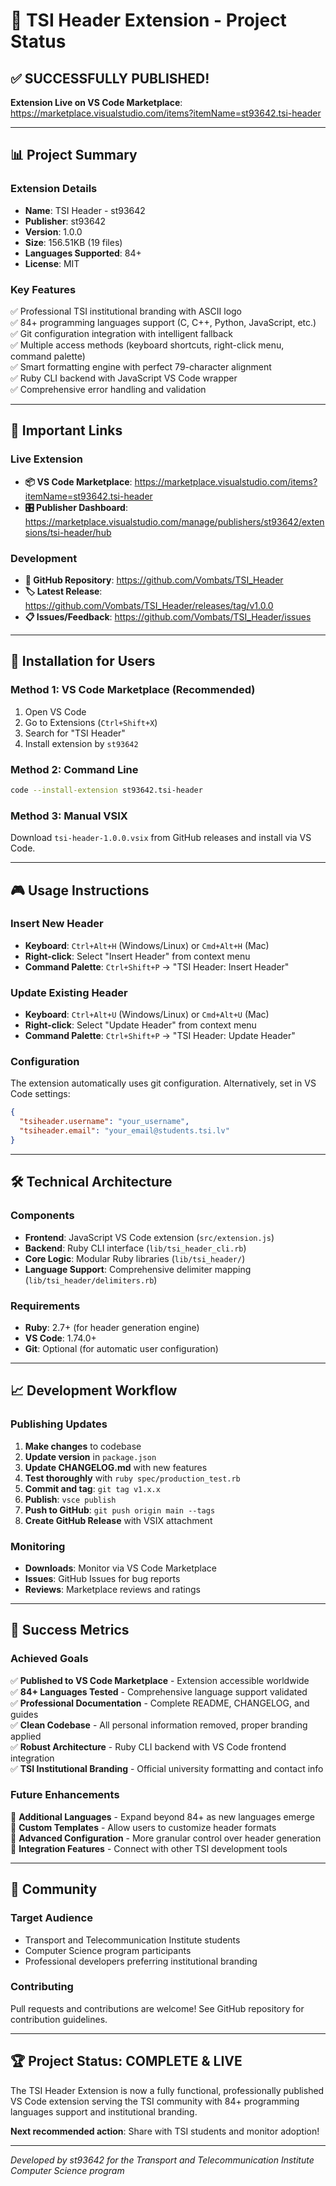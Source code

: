 # 🎉 TSI Header Extension - Project Status

## ✅ **SUCCESSFULLY PUBLISHED!**

**Extension Live on VS Code Marketplace**: <https://marketplace.visualstudio.com/items?itemName=st93642.tsi-header>

---

## 📊 **Project Summary**

### **Extension Details**

- **Name**: TSI Header - st93642
- **Publisher**: st93642
- **Version**: 1.0.0
- **Size**: 156.51KB (19 files)
- **Languages Supported**: 84+
- **License**: MIT

### **Key Features**

✅ Professional TSI institutional branding with ASCII logo  
✅ 84+ programming languages support (C, C++, Python, JavaScript, etc.)  
✅ Git configuration integration with intelligent fallback  
✅ Multiple access methods (keyboard shortcuts, right-click menu, command palette)  
✅ Smart formatting engine with perfect 79-character alignment  
✅ Ruby CLI backend with JavaScript VS Code wrapper  
✅ Comprehensive error handling and validation  

---

## 🔗 **Important Links**

### **Live Extension**

- **📦 VS Code Marketplace**: <https://marketplace.visualstudio.com/items?itemName=st93642.tsi-header>
- **🎛️ Publisher Dashboard**: <https://marketplace.visualstudio.com/manage/publishers/st93642/extensions/tsi-header/hub>

### **Development**

- **📁 GitHub Repository**: <https://github.com/Vombats/TSI_Header>
- **🏷️ Latest Release**: <https://github.com/Vombats/TSI_Header/releases/tag/v1.0.0>
- **📋 Issues/Feedback**: <https://github.com/Vombats/TSI_Header/issues>

---

## 🚀 **Installation for Users**

### **Method 1: VS Code Marketplace (Recommended)**

1. Open VS Code
2. Go to Extensions (`Ctrl+Shift+X`)
3. Search for "TSI Header"
4. Install extension by `st93642`

### **Method 2: Command Line**

```bash
code --install-extension st93642.tsi-header
```

### **Method 3: Manual VSIX**

Download `tsi-header-1.0.0.vsix` from GitHub releases and install via VS Code.

---

## 🎮 **Usage Instructions**

### **Insert New Header**

- **Keyboard**: `Ctrl+Alt+H` (Windows/Linux) or `Cmd+Alt+H` (Mac)
- **Right-click**: Select "Insert Header" from context menu
- **Command Palette**: `Ctrl+Shift+P` → "TSI Header: Insert Header"

### **Update Existing Header**

- **Keyboard**: `Ctrl+Alt+U` (Windows/Linux) or `Cmd+Alt+U` (Mac)
- **Right-click**: Select "Update Header" from context menu
- **Command Palette**: `Ctrl+Shift+P` → "TSI Header: Update Header"

### **Configuration**

The extension automatically uses git configuration. Alternatively, set in VS Code settings:

```json
{
  "tsiheader.username": "your_username",
  "tsiheader.email": "your_email@students.tsi.lv"
}
```

---

## 🛠 **Technical Architecture**

### **Components**

- **Frontend**: JavaScript VS Code extension (`src/extension.js`)
- **Backend**: Ruby CLI interface (`lib/tsi_header_cli.rb`)
- **Core Logic**: Modular Ruby libraries (`lib/tsi_header/`)
- **Language Support**: Comprehensive delimiter mapping (`lib/tsi_header/delimiters.rb`)

### **Requirements**

- **Ruby**: 2.7+ (for header generation engine)
- **VS Code**: 1.74.0+
- **Git**: Optional (for automatic user configuration)

---

## 📈 **Development Workflow**

### **Publishing Updates**

1. **Make changes** to codebase
2. **Update version** in `package.json`
3. **Update CHANGELOG.md** with new features
4. **Test thoroughly** with `ruby spec/production_test.rb`
5. **Commit and tag**: `git tag v1.x.x`
6. **Publish**: `vsce publish`
7. **Push to GitHub**: `git push origin main --tags`
8. **Create GitHub Release** with VSIX attachment

### **Monitoring**

- **Downloads**: Monitor via VS Code Marketplace
- **Issues**: GitHub Issues for bug reports
- **Reviews**: Marketplace reviews and ratings

---

## 🎯 **Success Metrics**

### **Achieved Goals**

✅ **Published to VS Code Marketplace** - Extension accessible worldwide  
✅ **84+ Languages Tested** - Comprehensive language support validated  
✅ **Professional Documentation** - Complete README, CHANGELOG, and guides  
✅ **Clean Codebase** - All personal information removed, proper branding applied  
✅ **Robust Architecture** - Ruby CLI backend with VS Code frontend integration  
✅ **TSI Institutional Branding** - Official university formatting and contact info  

### **Future Enhancements**

🔮 **Additional Languages** - Expand beyond 84+ as new languages emerge  
🔮 **Custom Templates** - Allow users to customize header formats  
🔮 **Advanced Configuration** - More granular control over header generation  
🔮 **Integration Features** - Connect with other TSI development tools  

---

## 👥 **Community**

### **Target Audience**

- Transport and Telecommunication Institute students
- Computer Science program participants
- Professional developers preferring institutional branding

### **Contributing**

Pull requests and contributions are welcome! See GitHub repository for contribution guidelines.

---

## 🏆 **Project Status: COMPLETE & LIVE**

The TSI Header Extension is now a fully functional, professionally published VS Code extension serving the TSI community with 84+ programming languages support and institutional branding.

**Next recommended action**: Share with TSI students and monitor adoption!

---

*Developed by st93642 for the Transport and Telecommunication Institute Computer Science program*
